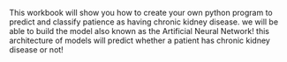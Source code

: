 This workbook will show you how to create your own python program to predict and classify patience as having chronic kidney disease.
we will be able to build the model also known as the Artificial Neural Network! this architecture of models will predict whether a patient has chronic kidney disease or not!
